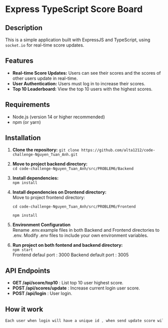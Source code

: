 # Express TypeScript Score Board

## Description

This is a simple application built with ExpressJS and TypeScript, using `socket.io` for real-time score updates. 

## Features

* **Real-time Score Updates:**  Users can see their scores and the scores of other users update in real-time.
* **User Authentication:** Users must log in to increase their scores.
* **Top 10 Leaderboard:** View the top 10 users with the highest scores.

## Requirements

- Node.js (version 14 or higher recommended)
- npm (or yarn)

## Installation

1. **Clone the repository:**
   `git clone https://github.com/alta1212/code-challenge-Nguyen_Tuan_Anh.git`

2. **Move to project backend directory:**<br>
   `cd code-challenge-Nguyen_Tuan_Anh/src/PROBLEM6/Backend`

3. **Install dependencies:**<br>
   `npm install`

4. **Install dependencies on Drontend directory:**<br>
   Move to project frontend directory:

   `cd code-challenge-Nguyen_Tuan_Anh/src/PROBLEM6/Frontend`

   `npm install`

5. **Environment Configuration**<br>
   Rename .env.example files in both Backend and Frontend directories to .env.
   Modify .env files to include your own environment variables.

7. **Run project on both fontend and backend directory:**<br>
   `npm start`<br>
   Frontend defaul port : 3000
   Backend default port : 3005




## API Endpoints


- **GET /api/score/top10** : List top 10 user highest score.
- **POST /api/scores/update** : Increase current login user score.
- **POST /api/login** : User login.


## How it work
```javascript
Each user when login will have a unique id , when send update score will send with token and find that user, web socket will send new score to all curren login user to update score.

```


